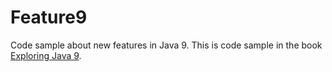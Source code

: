 # Feature9
Code sample about new features in Java 9. This is code sample in the book [Exploring Java 9](https://leanpub.com/java9).
